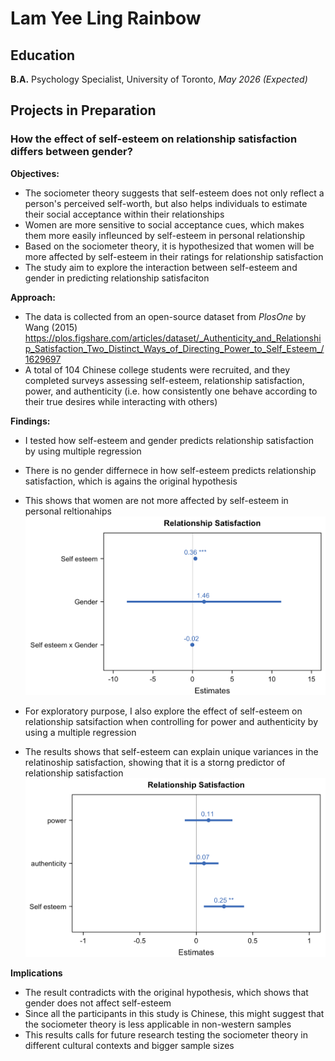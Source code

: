 # Lam Yee Ling Rainbow 

## Education
**B.A.** Psychology Specialist, 
University of Toronto, *May 2026 (Expected)*

## Projects in Preparation
### How the effect of self-esteem on relationship satisfaction differs between gender?
**Objectives:**
- The sociometer theory suggests that self-esteem does not only reflect a person's perceived self-worth, but also helps individuals to estimate their social acceptance within their relationships 
- Women are more sensitive to social acceptance cues, which makes them more easily infleunced by self-esteem in personal relationship
- Based on the sociometer theory, it is hypothesized that women will be more affected by self-esteem in their ratings for relationship satisfaction 
- The study aim to explore the interaction between self-esteem and gender in predicting relationship satisfaciton

**Approach:**
- The data is collected from an open-source dataset from *PlosOne* by Wang (2015)
  https://plos.figshare.com/articles/dataset/_Authenticity_and_Relationship_Satisfaction_Two_Distinct_Ways_of_Directing_Power_to_Self_Esteem_/1629697
- A total of 104 Chinese college students were recruited, and they completed surveys assessing self-esteem, relationship satisfaction, power, and authenticity (i.e. how consistently one behave according to their true desires while interacting with others)

**Findings:**
- I tested how self-esteem and gender predicts relationship satisfaction by using multiple regression
- There is no gender differnece in how self-esteem predicts relationship satisfaction, which is agains the original hypothesis
- This shows that women are not more affected by self-esteem in personal reltionahips 
![rep](/assets/img/Regression1.png) 

- For exploratory purpose, I also explore the effect of self-esteem on relationship satsifaction when controlling for power and authenticity by using a multiple regression
- The results shows that self-esteem can explain unique variances in the relatinoship satisfaction, showing that it is a storng predictor of relationship satisfaction 
![rep2](/assets/img/Regression2.png)

**Implications**
- The result contradicts with the original hypothesis, which shows that gender does not affect self-esteem
- Since all the participants in this study is Chinese, this might suggest that the sociometer theory is less applicable in non-western samples
- This results calls for future research testing the sociometer theory in different cultural contexts and bigger sample sizes 
